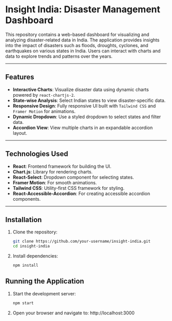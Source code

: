# Insight India: Disaster Management Dashboard

This repository contains a web-based dashboard for visualizing and analyzing disaster-related data in India. The application provides insights into the impact of disasters such as floods, droughts, cyclones, and earthquakes on various states in India. Users can interact with charts and data to explore trends and patterns over the years.

---

## Features

- **Interactive Charts**: Visualize disaster data using dynamic charts powered by `react-chartjs-2`.
- **State-wise Analysis**: Select Indian states to view disaster-specific data.
- **Responsive Design**: Fully responsive UI built with `Tailwind CSS` and `Framer Motion` for animations.
- **Dynamic Dropdown**: Use a styled dropdown to select states and filter data.
- **Accordion View**: View multiple charts in an expandable accordion layout.

---

## Technologies Used

- **React**: Frontend framework for building the UI.
- **Chart.js**: Library for rendering charts.
- **React-Select**: Dropdown component for selecting states.
- **Framer Motion**: For smooth animations.
- **Tailwind CSS**: Utility-first CSS framework for styling.
- **React-Accessible-Accordion**: For creating accessible accordion components.

---

## Installation

1. Clone the repository:
   ```bash
   git clone https://github.com/your-username/insight-india.git
   cd insight-india

2. Install dependencies:
    ```bash
    npm install

## Running the Application

1. Start the development server:
    ```bash
    npm start

2. Open your browser and navigate to:
    http://localhost:3000